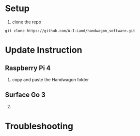 
# Setup
1. clone the repo 
```
git clone https://github.com/A-I-Land/handwagon_software.git 
```
# Update Instruction
## Raspberry Pi 4
1. copy and paste the Handwagon folder 
## Surface Go 3
2. 

# Troubleshooting